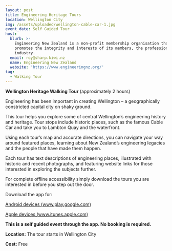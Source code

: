 ```yaml
---
layout: post
title: Engineering Heritage Tours
location: Wellington City
img: /assets/uploaded/wellington-cable-car-1.jpg
event_date: Self Guided Tour
host:
  blurb: >-
    Engineering New Zealand is a non-profit membership organisation that
    promotes the integrity and interests of its members, the profession, and the
    industry.
  email: roy@sharp.kiwi.nz
  name: Engineering New Zealand
  website: 'https://www.engineeringnz.org/'
tag:
  - Walking Tour
---
```

**Wellington Heritage Walking Tour** (approximately 2 hours)

Engineering has been important in creating Wellington – a geographically constricted capital city on shaky ground.

This tour helps you explore some of central Wellington’s engineering history and heritage. Tour stops include historic places, such as the famous Cable Car and take you to Lambton Quay and the waterfront.

Using each tour’s map and accurate directions, you can navigate your way around featured places, learning about New Zealand’s engineering legacies and the people that have made them happen.

Each tour has text descriptions of engineering places, illustrated with historic and recent photographs, and featuring website links for those interested in exploring the subjects further.

For complete offline accessibility simply download the tours you are interested in before you step out the door.

Download the app for:

[Android devices (www.play.google.com)](https://play.google.com/store/apps/details?id=com.mytoursapp.android.app741&hl=en)

[
](https://play.google.com/store/apps/details?id=com.mytoursapp.android.app741&hl=en)[Apple devices (www.itunes.apple.com)](https://itunes.apple.com/us/app/ipenz-engineering-tours/id988589968?mt=8)

**This is a self guided event through the app. No booking is required.**

**Location:** The tour starts in Wellington City

**Cost:** Free
